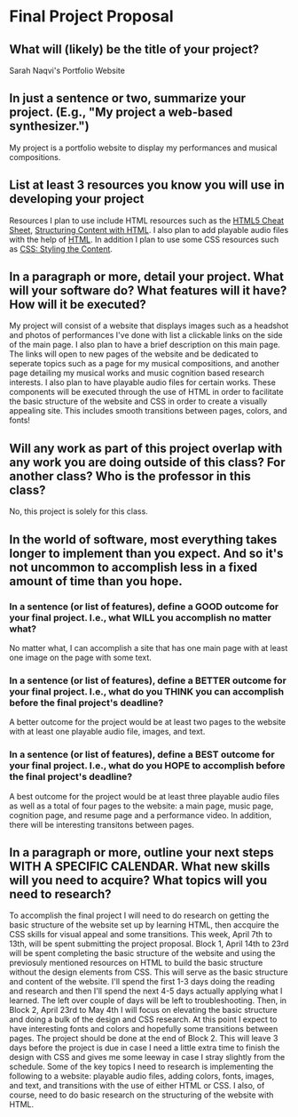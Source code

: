 # Final Project Proposal

## What will (likely) be the title of your project?

Sarah Naqvi's Portfolio Website

## In just a sentence or two, summarize your project. (E.g., "My project a web-based synthesizer.")

My project is a portfolio website to display my performances and musical compositions. 

## List at least 3 resources you know you will use in developing your project

Resources I plan to use include HTML resources such as the [HTML5 Cheat Sheet](https://websitesetup.org/wp-content/uploads/2019/08/HTML-CHEAT-SHEET.png), [Structuring Content with HTML](https://developer.mozilla.org/en-US/docs/Learn_web_development/Core/Structuring_content). I also plan to add playable audio files with the help of [HTML](https://www.w3schools.com/tags/tag_audio.asp#:~:text=The%20tag%20contains%20one,support%20the%20element). In addition I plan to use some CSS resources such as [CSS: Styling the Content](https://developer.mozilla.org/en-US/docs/Learn_web_development/Getting_started/Your_first_website/Styling_the_content). 

## In a paragraph or more, detail your project. What will your software do? What features will it have? How will it be executed?

My project will consist of a website that displays images such as a headshot and photos of performances I've done with list a clickable links on the side of the main page. I also plan to have a brief description on this main page. The links will open to new pages of the website and be dedicated to seperate topics such as a page for my musical compositions, and another page detailing my musical works and music cognition based research interests. I also plan to have playable audio files for certain works.  These components will be executed through the use of HTML in order to facilitate the basic structure of the website and CSS in order to create a visually appealing site. This includes smooth transitions between pages, colors, and fonts! 
## Will any work as part of this project overlap with any work you are doing outside of this class? For another class? Who is the professor in this class?
No, this project is solely for this class. 

## In the world of software, most everything takes longer to implement than you expect. And so it's not uncommon to accomplish less in a fixed amount of time than you hope.

### In a sentence (or list of features), define a GOOD outcome for your final project. I.e., what WILL you accomplish no matter what?

No matter what, I can accomplish a site that has one main page with at least one image on the page with some text.

### In a sentence (or list of features), define a BETTER outcome for your final project. I.e., what do you THINK you can accomplish before the final project's deadline?

A better outcome for the project would be at least two pages to the website with at least one playable audio file, images, and text. 

### In a sentence (or list of features), define a BEST outcome for your final project. I.e., what do you HOPE to accomplish before the final project's deadline?

A best outcome for the project would be at least three playable audio files as well as a total of four pages to the website: a main page, music page, cognition page, and resume page and a performance video. In addition, there will be interesting transitons between pages. 


## In a paragraph or more, outline your next steps WITH A SPECIFIC CALENDAR. What new skills will you need to acquire? What topics will you need to research?

To accomplish the final project I will need to do research on getting the basic structure of the website set up by learning HTML, then accquire the CSS skills for visual appeal and some transitions. This week, April 7th to 13th, will be spent submitting the project proposal. Block 1, April 14th to 23rd will be spent completing the basic structure of the website and using the previosuly mentioned resources on HTML to build the basic structure without the design elements from CSS. This will serve as the basic structure and content of the website. I'll spend the first 1-3 days doing the reading and research and then I'll spend the next 4-5 days actually applying what I learned. The left over couple of days will be left to troubleshooting. Then, in Block 2, April 23rd to May 4th I will focus on elevating the basic structure and doing a bulk of the design and CSS research. At this point I expect to have interesting fonts and colors and hopefully some transitions between pages. The project should be done at the end of Block 2. This will leave 3 days before the project is due in case I need a little extra time to finish the design with CSS and gives me some leeway in case I stray slightly from the schedule. Some of the key topics I need to research is implementing  the following to a website: playable audio files, adding colors, fonts, images, and text, and transitions with the use of either HTML or CSS. I also, of course, need to do basic research on the structuring of the website with HTML. 